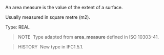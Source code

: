 An area measure is the value of the extent of a surface.

Usually measured in square metre (m2).

Type: REAL

> NOTE&nbsp; Type adapted from **area_measure** defined in ISO 10303-41.

> HISTORY&nbsp; New type in IFC1.5.1.